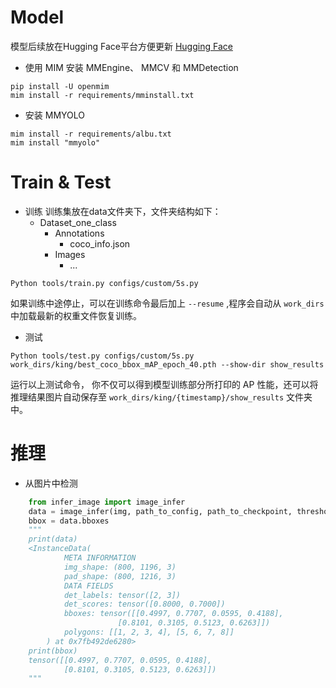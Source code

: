 # Model
模型后续放在Hugging Face平台方便更新
[Hugging Face](https://huggingface.co/ascka/MMYolo/tree/main)

- 使用 MIM 安装 MMEngine、 MMCV 和 MMDetection
```shell
pip install -U openmim
mim install -r requirements/mminstall.txt
```
- 安装 MMYOLO
```shell 
mim install -r requirements/albu.txt
mim install "mmyolo"
```
# Train & Test
-  训练
训练集放在data文件夹下，文件夹结构如下：
   - Dataset_one_class
     - Annotations
       - coco_info.json
     - Images
       - ...
```shell
Python tools/train.py configs/custom/5s.py
```
如果训练中途停止，可以在训练命令最后加上 ```--resume``` ,程序会自动从 ```work_dirs``` 中加载最新的权重文件恢复训练。
- 测试
```shell
Python tools/test.py configs/custom/5s.py work_dirs/king/best_coco_bbox_mAP_epoch_40.pth --show-dir show_results
```
运行以上测试命令， 你不仅可以得到模型训练部分所打印的 AP 性能，还可以将推理结果图片自动保存至 ```work_dirs/king/{timestamp}/show_results``` 文件夹中。

# 推理
- 从图片中检测
```python
    from infer_image import image_infer
    data = image_infer(img, path_to_config, path_to_checkpoint, threshold)
    bbox = data.bboxes
    """
    print(data)
    <InstanceData(
            META INFORMATION
            img_shape: (800, 1196, 3)
            pad_shape: (800, 1216, 3)
            DATA FIELDS
            det_labels: tensor([2, 3])
            det_scores: tensor([0.8000, 0.7000])
            bboxes: tensor([[0.4997, 0.7707, 0.0595, 0.4188],
                        [0.8101, 0.3105, 0.5123, 0.6263]])
            polygons: [[1, 2, 3, 4], [5, 6, 7, 8]]
        ) at 0x7fb492de6280>
    print(bbox)
    tensor([[0.4997, 0.7707, 0.0595, 0.4188],
            [0.8101, 0.3105, 0.5123, 0.6263]])
    """

```